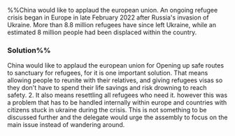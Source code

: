 %%China would like to applaud the european union. An ongoing refugee crisis began in Europe in late February 2022 after Russia's invasion of Ukraine. More than 8.8 million refugees have since left Ukraine, while an estimated 8 million people had been displaced within the country.
### Solution%%
China would like to applaud the european union for Opening up safe routes to sanctuary for refugees, for it is one important solution. That means allowing people to reunite with their relatives, and giving refugees visas so they don't have to spend their life savings and risk drowning to reach safety. 2. It also means resettling all refugees who need it. however this was a problem that has to be handled internally within europe and countries with citizens stuck in ukraine during the crisis. This is not something to be discussed further and the delegate would urge the assembly to focus on the main issue instead of wandering around.
